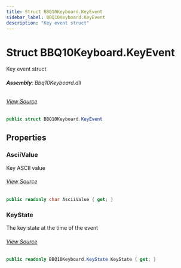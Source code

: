 ```yaml
---
title: Struct BBQ10Keyboard.KeyEvent
sidebar_label: BBQ10Keyboard.KeyEvent
description: "Key event struct"
---
```

# Struct BBQ10Keyboard.KeyEvent
Key event struct

###### **Assembly**: Bbq10Keyboard.dll
###### [View Source](https://github.com/WildernessLabs/Meadow.Foundation.git/blob/develop/Source/Meadow.Foundation.Peripherals/Sensors.Hid.BBQ10Keyboard/Driver/BBQ10Keyboard.KeyEvent.cs#L8)
```csharp title="Declaration"
public struct BBQ10Keyboard.KeyEvent
```
## Properties
### AsciiValue
Key ASCII value
###### [View Source](https://github.com/WildernessLabs/Meadow.Foundation.git/blob/develop/Source/Meadow.Foundation.Peripherals/Sensors.Hid.BBQ10Keyboard/Driver/BBQ10Keyboard.KeyEvent.cs#L13)
```csharp title="Declaration"
public readonly char AsciiValue { get; }
```
### KeyState
The key state at the time of the event
###### [View Source](https://github.com/WildernessLabs/Meadow.Foundation.git/blob/develop/Source/Meadow.Foundation.Peripherals/Sensors.Hid.BBQ10Keyboard/Driver/BBQ10Keyboard.KeyEvent.cs#L18)
```csharp title="Declaration"
public readonly BBQ10Keyboard.KeyState KeyState { get; }
```
